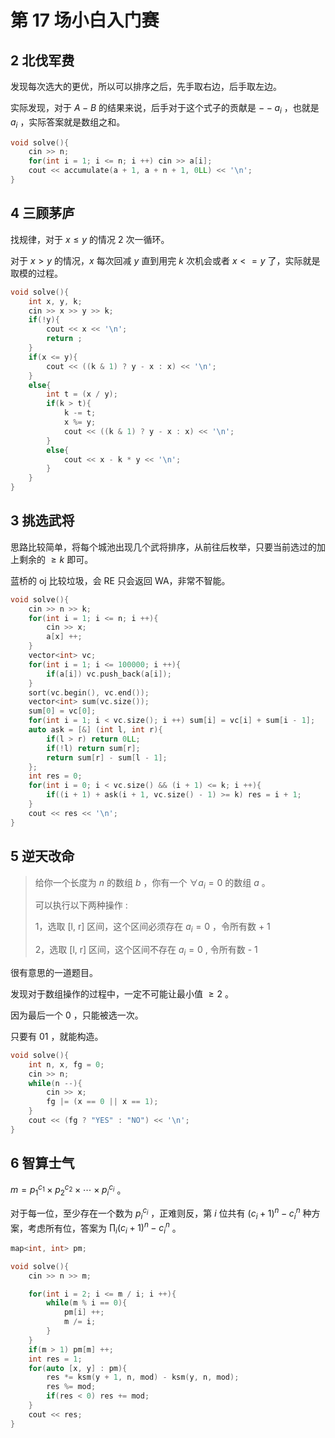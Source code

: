 # 第 17 场小白入门赛

## 2 北伐军费

发现每次选大的更优，所以可以排序之后，先手取右边，后手取左边。

实际发现，对于 $A-B$ 的结果来说，后手对于这个式子的贡献是 $--a_i$ ，也就是 $a_i$ ，实际答案就是数组之和。

```cpp
void solve(){
    cin >> n;
    for(int i = 1; i <= n; i ++) cin >> a[i]; 
    cout << accumulate(a + 1, a + n + 1, 0LL) << '\n';
}
```

## 4 三顾茅庐

找规律，对于 $x\leq y$ 的情况 $2$ 次一循环。

对于 $x>y$ 的情况，$x$ 每次回减 $y$ 直到用完 $k$ 次机会或者 $x<=y$ 了，实际就是取模的过程。

```cpp
void solve(){
    int x, y, k;
    cin >> x >> y >> k;
    if(!y){
        cout << x << '\n';
        return ;
    }
    if(x <= y){
        cout << ((k & 1) ? y - x : x) << '\n';
    }
    else{
        int t = (x / y);
        if(k > t){
            k -= t;
            x %= y;
            cout << ((k & 1) ? y - x : x) << '\n';
        }
        else{
            cout << x - k * y << '\n';
        }
    }
}
```

## 3 挑选武将

思路比较简单，将每个城池出现几个武将排序，从前往后枚举，只要当前选过的加上剩余的 $\geq k$ 即可。

蓝桥的 oj 比较垃圾，会 RE 只会返回 WA，非常不智能。

```cpp
void solve(){
    cin >> n >> k;
    for(int i = 1; i <= n; i ++){
        cin >> x;
        a[x] ++;
    }
    vector<int> vc;
    for(int i = 1; i <= 100000; i ++){
        if(a[i]) vc.push_back(a[i]);
    } 
    sort(vc.begin(), vc.end());
    vector<int> sum(vc.size());
    sum[0] = vc[0];
    for(int i = 1; i < vc.size(); i ++) sum[i] = vc[i] + sum[i - 1];
    auto ask = [&] (int l, int r){
        if(l > r) return 0LL;
        if(!l) return sum[r];
        return sum[r] - sum[l - 1];
    };
    int res = 0;
    for(int i = 0; i < vc.size() && (i + 1) <= k; i ++){
        if((i + 1) + ask(i + 1, vc.size() - 1) >= k) res = i + 1;
    }
    cout << res << '\n';
}
```

## 5 逆天改命

> 给你一个长度为 $n$ 的数组 $b$ ，你有一个 $\forall a_i=0$ 的数组 $a$ 。
> 
> 可以执行以下两种操作 :
> 
> 1，选取 [l, r] 区间，这个区间必须存在 $a_i=0$ ，令所有数 + 1
> 
> 2，选取 [l, r] 区间，这个区间不存在 $a_i=0$ , 令所有数 - 1

很有意思的一道题目。

发现对于数组操作的过程中，一定不可能让最小值 $\geq 2$ 。

因为最后一个 $0$ ，只能被选一次。

只要有 $01$ ，就能构造。

```cpp
void solve(){
    int n, x, fg = 0;
    cin >> n;
    while(n --){
        cin >> x;
        fg |= (x == 0 || x == 1);
    }
    cout << (fg ? "YES" : "NO") << '\n';
}
```

## 6 智算士气

$m=p_1^{c_1}\times p_2^{c_2}\times \cdots \times p_i ^{c_i}$ 。

对于每一位，至少存在一个数为 $p_i^{c_i}$ ，正难则反，第 $i$ 位共有 $(c_i+1)^n-c_i^n$ 种方案，考虑所有位，答案为 $\prod _i (c_i+1)^n-c_i^n$ 。

```cpp
map<int, int> pm;

void solve(){ 
    cin >> n >> m;

    for(int i = 2; i <= m / i; i ++){
        while(m % i == 0){
            pm[i] ++;
            m /= i;
        }
    }   
    if(m > 1) pm[m] ++;
    int res = 1;
    for(auto [x, y] : pm){ 
        res *= ksm(y + 1, n, mod) - ksm(y, n, mod);
        res %= mod;
        if(res < 0) res += mod;
    }
    cout << res;
}
```
